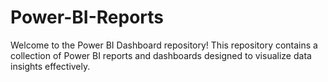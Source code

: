 # Power-BI-Reports
Welcome to the Power BI Dashboard repository! This repository contains a collection of Power BI reports and dashboards designed to visualize data insights effectively. 
